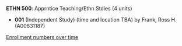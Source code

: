 **ETHN 500**: Apprntice Teaching/Ethn Stdies (4 units)

- **001** (Independent Study) (time and location TBA) by Frank, Ross H. (A00631187)

[Enrollment numbers over time](./ETHN500.tsv)
